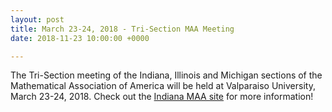 ```yaml
---
layout: post
title: March 23-24, 2018 - Tri-Section MAA Meeting
date: 2018-11-23 10:00:00 +0000

---
```

The Tri-Section meeting of the Indiana, Illinois and Michigan sections of the Mathematical Association of America will be held at Valparaiso University, March 23-24, 2018. Check out the [Indiana MAA site](http://sections.maa.org/indiana/) for more information!  